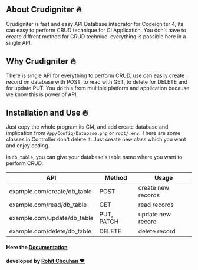 ## About Crudigniter 🔥
Crudigniter is fast and easy API Database integrator  for Codeigniter 4, its can easy to perform CRUD technique for CI Application. You don't have to create diffrent method for CRUD techniue. everything is possible here in a single API.
 
## Why Crudigniter 🔥
There is single API for everything to perform CRUD, use can easily create record on database with POST, to read with GET, to delete for DELETE and for update PUT. You do this from multiple platform and application because we know this is power of API.

## Installation and Use 🔥
Just copy the whole program its CI4, and add create database and implication from `App/Config/Database.php` or `root/.env`. There are some classes in Controller don't delete it. Just create new class which you want and enjoy coding.

in `db_table`, you can give your database's table name where you want to perform CRUD.

|API|Method| Usage|
|-|-|-|
|example.com/create/db_table| POST | create new records|
|example.com/read/db_table| GET | read records|
|example.com/update/db_table| PUT, PATCH | update new record|
|example.com/delete/db_table| DELETE | delete record|

<h4>Here the <a href="https://github.com/rohit-chouhan/crudigniter/blob/master/DOCS.md">Documentation</a><h4>

developed by <a href="https://linkedin.com/in/itsrohitchouhan">Rohit Chouhan ❤️</a>
